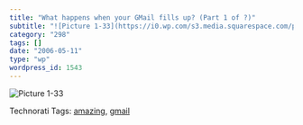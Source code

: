 ```yaml
---
title: "What happens when your GMail fills up? (Part 1 of ?)"
subtitle: "![Picture 1-33](https://i0.wp.com/s3.media.squarespace.com/production/1075723/12829350/weblogs/image..."
category: "298"
tags: []
date: "2006-05-11"
type: "wp"
wordpress_id: 1543
---
```

![Picture 1-33](https://i0.wp.com/s3.media.squarespace.com/production/1075723/12829350/weblogs/images/Picture%25201-33.png?resize=327%2C45)

Technorati Tags: [amazing](http://www.technorati.com/tag/amazing), [gmail](http://www.technorati.com/tag/gmail)